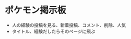 # ポケモン掲示板
<!-- - 匿名, 投稿機能, 投稿を見る, コメント, 管理人と本人が消せる, アカウント機能, 人気 -->
- 人の経験の投稿を見る、新着投稿、コメント、削除、人気
- タイトル、経験だしたらそのページに飛ぶ